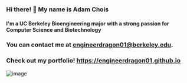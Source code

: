 ### Hi there! 👋 My name is Adam Chois

#### I'm a UC Berkeley Bioengineering major with a strong passion for Computer Science and Biotechnology

### You can contact me at engineerdragon01@berkeley.edu.
### Check out my portfolio! https://engineerdragon01.github.io

![image](https://github.com/saadeghi/saadeghi/blob/master/dino.gif)
<!--
**engineerdragon01/engineerdragon01** is a ✨ _special_ ✨ repository because its `README.md` (this file) appears on your GitHub profile.

Here are some ideas to get you started:

- 🔭 I’m currently working on ...
- 🌱 I’m currently learning ...
- 👯 I’m looking to collaborate on ...
- 🤔 I’m looking for help with ...
- 💬 Ask me about ...
- 📫 How to reach me: ...
- 😄 Pronouns: ...
- ⚡ Fun fact: ...
-->
